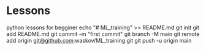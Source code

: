 # Lessons
python lessons for begginer
echo "# ML_training" >> README.md
git init
git add README.md
git commit -m "first commit"
git branch -M main
git remote add origin git@github.com:waskov/ML_training.git
git push -u origin main
